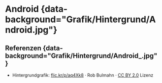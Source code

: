 
# Android {data-background="Grafik/Hintergrund/Android.jpg"}


## Referenzen {data-background="Grafik/Hintergrund/Android_.jpg"}

<div class="quellen">

- Hintergrundgrafik:
  [flic.kr/p/aq4Xk8](https://flic.kr/p/aq4Xk8) &middot;
  Rob Bulmahn &middot;
  [CC BY 2.0](https://creativecommons.org/licenses/by/2.0/) Lizenz
</div>
